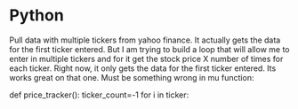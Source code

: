 # Python
Pull data with multiple tickers from yahoo finance.  It actually gets the data for the first ticker entered.  But I am trying to build a loop that will allow me to enter in multiple tickers and for it get the stock price X number of times for each ticker.  Right now, it only gets the data for the first ticker entered.  Its works great on that one.  Must be something wrong in mu function:

def price_tracker():
    ticker_count=-1
    for i in ticker:

